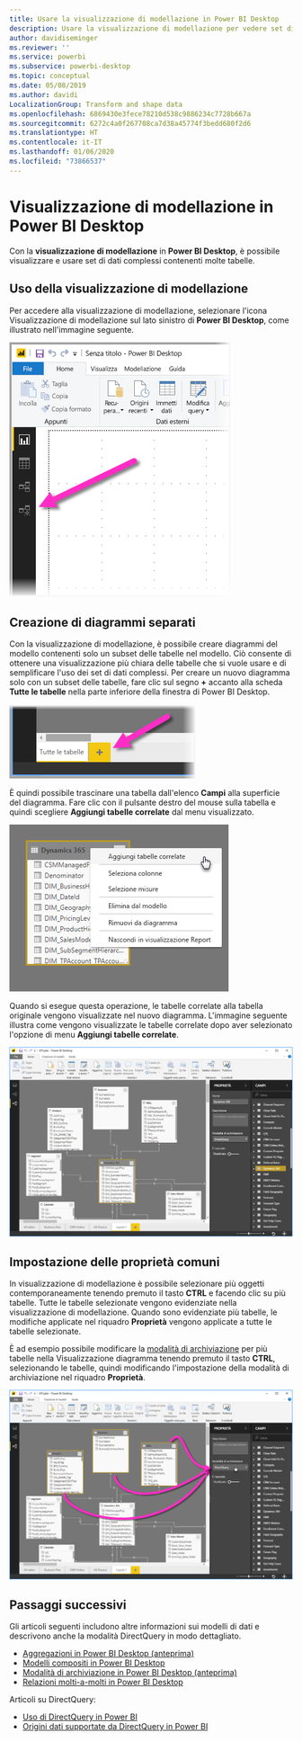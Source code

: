 ```yaml
---
title: Usare la visualizzazione di modellazione in Power BI Desktop
description: Usare la visualizzazione di modellazione per vedere set di dati complessi in formato visivo in Power BI Desktop
author: davidiseminger
ms.reviewer: ''
ms.service: powerbi
ms.subservice: powerbi-desktop
ms.topic: conceptual
ms.date: 05/08/2019
ms.author: davidi
LocalizationGroup: Transform and shape data
ms.openlocfilehash: 6869430e3fece78210d538c9886234c7728b667a
ms.sourcegitcommit: 6272c4a0f267708ca7d38a45774f3bedd680f2d6
ms.translationtype: HT
ms.contentlocale: it-IT
ms.lasthandoff: 01/06/2020
ms.locfileid: "73866537"
---
```

# <a name="modeling-view-in-power-bi-desktop"></a>Visualizzazione di modellazione in Power BI Desktop

Con la **visualizzazione di modellazione** in **Power BI Desktop**, è possibile visualizzare e usare set di dati complessi contenenti molte tabelle.


## <a name="using-modeling-view"></a>Uso della visualizzazione di modellazione

Per accedere alla visualizzazione di modellazione, selezionare l'icona Visualizzazione di modellazione sul lato sinistro di **Power BI Desktop**, come illustrato nell'immagine seguente.

![Icona Visualizzazione di modellazione in Power BI Desktop](media/desktop-modeling-view/modeling-view_02.png)

## <a name="creating-separate-diagrams"></a>Creazione di diagrammi separati

Con la visualizzazione di modellazione, è possibile creare diagrammi del modello contenenti solo un subset delle tabelle nel modello. Ciò consente di ottenere una visualizzazione più chiara delle tabelle che si vuole usare e di semplificare l'uso dei set di dati complessi. Per creare un nuovo diagramma solo con un subset delle tabelle, fare clic sul segno **+** accanto alla scheda **Tutte le tabelle** nella parte inferiore della finestra di Power BI Desktop.

![Creare un nuovo diagramma facendo clic sul segno + nella sezione delle schede](media/desktop-modeling-view/modeling-view_03.png)

È quindi possibile trascinare una tabella dall'elenco **Campi** alla superficie del diagramma. Fare clic con il pulsante destro del mouse sulla tabella e quindi scegliere **Aggiungi tabelle correlate** dal menu visualizzato.

![Fare clic con il pulsante destro del mouse su una tabella e scegliere Aggiungi tabelle correlate](media/desktop-modeling-view/modeling-view_04.png)

Quando si esegue questa operazione, le tabelle correlate alla tabella originale vengono visualizzate nel nuovo diagramma. L'immagine seguente illustra come vengono visualizzate le tabelle correlate dopo aver selezionato l'opzione di menu **Aggiungi tabelle correlate**.

![Visualizzazione delle tabelle correlate](media/desktop-modeling-view/modeling-view_05.png)

## <a name="setting-common-properties"></a>Impostazione delle proprietà comuni

In visualizzazione di modellazione è possibile selezionare più oggetti contemporaneamente tenendo premuto il tasto **CTRL** e facendo clic su più tabelle. Tutte le tabelle selezionate vengono evidenziate nella visualizzazione di modellazione. Quando sono evidenziate più tabelle, le modifiche applicate nel riquadro **Proprietà** vengono applicate a tutte le tabelle selezionate.

È ad esempio possibile modificare la [modalità di archiviazione](desktop-storage-mode.md) per più tabelle nella Visualizzazione diagramma tenendo premuto il tasto **CTRL**, selezionando le tabelle, quindi modificando l'impostazione della modalità di archiviazione nel riquadro **Proprietà**.

![Selezionare più tabelle tenendo premuto CTRL, quindi impostare le proprietà comuni per tutte le tabelle selezionate](media/desktop-modeling-view/modeling-view_06.png)


## <a name="next-steps"></a>Passaggi successivi

Gli articoli seguenti includono altre informazioni sui modelli di dati e descrivono anche la modalità DirectQuery in modo dettagliato.

* [Aggregazioni in Power BI Desktop (anteprima)](desktop-aggregations.md)
* [Modelli compositi in Power BI Desktop](desktop-composite-models.md)
* [Modalità di archiviazione in Power BI Desktop (anteprima)](desktop-storage-mode.md)
* [Relazioni molti-a-molti in Power BI Desktop](desktop-many-to-many-relationships.md)


Articoli su DirectQuery:

* [Uso di DirectQuery in Power BI](desktop-directquery-about.md)
* [Origini dati supportate da DirectQuery in Power BI](desktop-directquery-data-sources.md)
